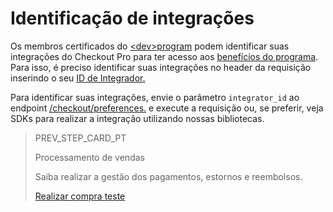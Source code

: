 # Identificação de integrações

Os membros certificados do [&lt;dev>program](https://www.mercadopago[FAKER][URL][DOMAIN]/developers/pt/developer-program) podem identificar suas integrações do Checkout Pro para ter acesso aos [benefícios do programa](https://www.mercadopago[FAKER][URL][DOMAIN]/developers/pt/developer-program#dev-program-benefits). Para isso, é preciso identificar suas integrações no header da requisição inserindo o seu [ID de Integrador.](/developers/pt/guides/additional-content/dashboard/header#bookmark_integrator_id) 

Para identificar suas integrações, envie o parâmetro `integrator_id` ao endpoint [/checkout/preferences.](https://www.mercadopago[FAKER][URL][DOMAIN]/developers/pt/reference/preferences/_checkout_preferences/post) e execute a requisição ou, se preferir, veja SDKs para realizar a integração utilizando nossas bibliotecas.

> PREV_STEP_CARD_PT 
>
> Processamento de vendas
>
> Saiba realizar a gestão dos pagamentos, estornos e reembolsos.
>
> [Realizar compra teste](/developers/pt/docs/checkout-pro/sales-processing/cancellations-and-refunds)